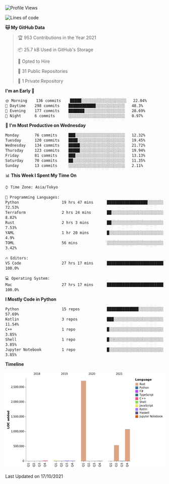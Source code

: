 <!--START_SECTION:waka-->
![Profile Views](http://img.shields.io/badge/Profile%20Views-1-blue)

![Lines of code](https://img.shields.io/badge/From%20Hello%20World%20I%27ve%20Written-4.4%20million%20lines%20of%20code-blue)

**🐱 My GitHub Data** 

> 🏆 953 Contributions in the Year 2021
 > 
> 📦 25.7 kB Used in GitHub's Storage 
 > 
> 💼 Opted to Hire
 > 
> 📜 31 Public Repositories 
 > 
> 🔑 1 Private Repository 
 > 
**I'm an Early 🐤** 

```text
🌞 Morning    136 commits    █████░░░░░░░░░░░░░░░░░░░░   22.04% 
🌆 Daytime    298 commits    ████████████░░░░░░░░░░░░░   48.3% 
🌃 Evening    177 commits    ███████░░░░░░░░░░░░░░░░░░   28.69% 
🌙 Night      6 commits      ░░░░░░░░░░░░░░░░░░░░░░░░░   0.97%

```
📅 **I'm Most Productive on Wednesday** 

```text
Monday       76 commits     ███░░░░░░░░░░░░░░░░░░░░░░   12.32% 
Tuesday      120 commits    ████░░░░░░░░░░░░░░░░░░░░░   19.45% 
Wednesday    134 commits    █████░░░░░░░░░░░░░░░░░░░░   21.72% 
Thursday     123 commits    █████░░░░░░░░░░░░░░░░░░░░   19.94% 
Friday       81 commits     ███░░░░░░░░░░░░░░░░░░░░░░   13.13% 
Saturday     70 commits     ██░░░░░░░░░░░░░░░░░░░░░░░   11.35% 
Sunday       13 commits     ░░░░░░░░░░░░░░░░░░░░░░░░░   2.11%

```


📊 **This Week I Spent My Time On** 

```text
⌚︎ Time Zone: Asia/Tokyo

💬 Programming Languages: 
Python                   19 hrs 47 mins      ██████████████████░░░░░░░   72.53% 
Terraform                2 hrs 24 mins       ██░░░░░░░░░░░░░░░░░░░░░░░   8.82% 
Rust                     2 hrs 3 mins        ██░░░░░░░░░░░░░░░░░░░░░░░   7.53% 
YAML                     1 hr 20 mins        █░░░░░░░░░░░░░░░░░░░░░░░░   4.9% 
TOML                     56 mins             ░░░░░░░░░░░░░░░░░░░░░░░░░   3.42%

🔥 Editors: 
VS Code                  27 hrs 17 mins      █████████████████████████   100.0%

💻 Operating System: 
Mac                      27 hrs 17 mins      █████████████████████████   100.0%

```

**I Mostly Code in Python** 

```text
Python                   15 repos            ██████████████░░░░░░░░░░░   57.69% 
Kotlin                   3 repos             ███░░░░░░░░░░░░░░░░░░░░░░   11.54% 
C++                      1 repo              █░░░░░░░░░░░░░░░░░░░░░░░░   3.85% 
Shell                    1 repo              █░░░░░░░░░░░░░░░░░░░░░░░░   3.85% 
Jupyter Notebook         1 repo              █░░░░░░░░░░░░░░░░░░░░░░░░   3.85%

```


**Timeline**

![Chart not found](https://raw.githubusercontent.com/kitagawa-hr/kitagawa-hr/main/charts/bar_graph.png) 


 Last Updated on 17/10/2021
<!--END_SECTION:waka-->
